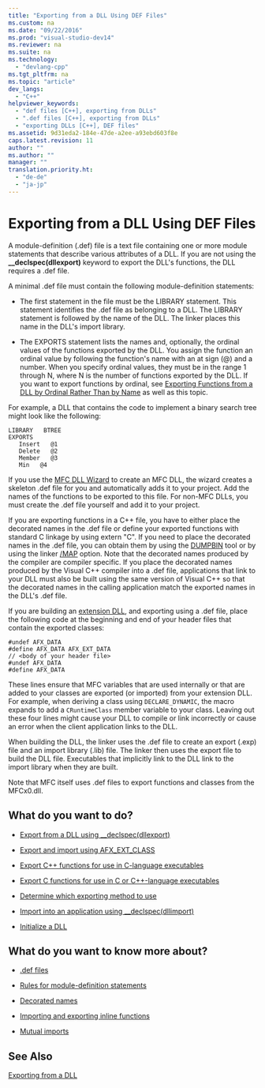 ```yaml
---
title: "Exporting from a DLL Using DEF Files"
ms.custom: na
ms.date: "09/22/2016"
ms.prod: "visual-studio-dev14"
ms.reviewer: na
ms.suite: na
ms.technology: 
  - "devlang-cpp"
ms.tgt_pltfrm: na
ms.topic: "article"
dev_langs: 
  - "C++"
helpviewer_keywords: 
  - "def files [C++], exporting from DLLs"
  - ".def files [C++], exporting from DLLs"
  - "exporting DLLs [C++], DEF files"
ms.assetid: 9d31eda2-184e-47de-a2ee-a93ebd603f8e
caps.latest.revision: 11
author: ""
ms.author: ""
manager: ""
translation.priority.ht: 
  - "de-de"
  - "ja-jp"
---
```

# Exporting from a DLL Using DEF Files
A module-definition (.def) file is a text file containing one or more module statements that describe various attributes of a DLL. If you are not using the **__declspec(dllexport)** keyword to export the DLL's functions, the DLL requires a .def file.  
  
 A minimal .def file must contain the following module-definition statements:  
  
-   The first statement in the file must be the LIBRARY statement. This statement identifies the .def file as belonging to a DLL. The LIBRARY statement is followed by the name of the DLL. The linker places this name in the DLL's import library.  
  
-   The EXPORTS statement lists the names and, optionally, the ordinal values of the functions exported by the DLL. You assign the function an ordinal value by following the function's name with an at sign (@) and a number. When you specify ordinal values, they must be in the range 1 through N, where N is the number of functions exported by the DLL. If you want to export functions by ordinal, see [Exporting Functions from a DLL by Ordinal Rather Than by Name](../vs140/exporting-functions-from-a-dll-by-ordinal-rather-than-by-name.md) as well as this topic.  
  
 For example, a DLL that contains the code to implement a binary search tree might look like the following:  
  
```  
LIBRARY   BTREE  
EXPORTS  
   Insert   @1  
   Delete   @2  
   Member   @3  
   Min   @4  
```  
  
 If you use the [MFC DLL Wizard](../vs140/mfc-dll-wizard.md) to create an MFC DLL, the wizard creates a skeleton .def file for you and automatically adds it to your project. Add the names of the functions to be exported to this file. For non-MFC DLLs, you must create the .def file yourself and add it to your project.  
  
 If you are exporting functions in a C++ file, you have to either place the decorated names in the .def file or define your exported functions with standard C linkage by using extern "C". If you need to place the decorated names in the .def file, you can obtain them by using the [DUMPBIN](../vs140/dumpbin-reference.md) tool or by using the linker [/MAP](../vs140/-map--generate-mapfile-.md) option. Note that the decorated names produced by the compiler are compiler specific. If you place the decorated names produced by the Visual C++ compiler into a .def file, applications that link to your DLL must also be built using the same version of Visual C++ so that the decorated names in the calling application match the exported names in the DLL's .def file.  
  
 If you are building an [extension DLL](../vs140/extension-dlls--overview.md), and exporting using a .def file, place the following code at the beginning and end of your header files that contain the exported classes:  
  
```  
#undef AFX_DATA  
#define AFX_DATA AFX_EXT_DATA  
// <body of your header file>  
#undef AFX_DATA  
#define AFX_DATA  
```  
  
 These lines ensure that MFC variables that are used internally or that are added to your classes are exported (or imported) from your extension DLL. For example, when deriving a class using `DECLARE_DYNAMIC`, the macro expands to add a `CRuntimeClass` member variable to your class. Leaving out these four lines might cause your DLL to compile or link incorrectly or cause an error when the client application links to the DLL.  
  
 When building the DLL, the linker uses the .def file to create an export (.exp) file and an import library (.lib) file. The linker then uses the export file to build the DLL file. Executables that implicitly link to the DLL link to the import library when they are built.  
  
 Note that MFC itself uses .def files to export functions and classes from the MFCx0.dll.  
  
## What do you want to do?  
  
-   [Export from a DLL using __declspec(dllexport)](../vs140/exporting-from-a-dll-using-__declspec-dllexport-.md)  
  
-   [Export and import using AFX_EXT_CLASS](../vs140/exporting-and-importing-using-afx_ext_class.md)  
  
-   [Export C++ functions for use in C-language executables](../vs140/exporting-c---functions-for-use-in-c-language-executables.md)  
  
-   [Export C functions for use in C or C++-language executables](../vs140/exporting-c-functions-for-use-in-c-or-c---language-executables.md)  
  
-   [Determine which exporting method to use](../vs140/determining-which-exporting-method-to-use.md)  
  
-   [Import into an application using __declspec(dllimport)](../vs140/importing-into-an-application-using-__declspec-dllimport-.md)  
  
-   [Initialize a DLL](../vs140/initializing-a-dll.md)  
  
## What do you want to know more about?  
  
-   [.def files](../vs140/module-definition--.def--files.md)  
  
-   [Rules for module-definition statements](../vs140/rules-for-module-definition-statements.md)  
  
-   [Decorated names](../vs140/decorated-names.md)  
  
-   [Importing and exporting inline functions](../vs140/importing-and-exporting-inline-functions.md)  
  
-   [Mutual imports](../vs140/mutual-imports.md)  
  
## See Also  
 [Exporting from a DLL](../vs140/exporting-from-a-dll.md)